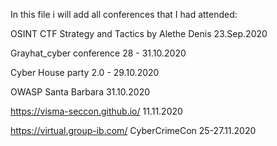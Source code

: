 In this file i will add all conferences that I had attended:

OSINT CTF Strategy and Tactics by Alethe Denis 23.Sep.2020

Grayhat_cyber conference   28 - 31.10.2020  

Cyber House party 2.0 - 29.10.2020

OWASP Santa Barbara 31.10.2020

https://visma-seccon.github.io/ 11.11.2020

https://virtual.group-ib.com/ CyberCrimeCon 25-27.11.2020
